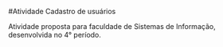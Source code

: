 #Atividade Cadastro de usuários

Atividade proposta para faculdade de Sistemas de Informação, desenvolvida no 4° período.